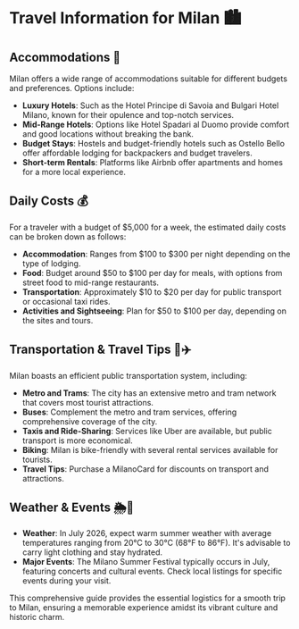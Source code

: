 # Travel Information for Milan 🏙️

## Accommodations 🏨
Milan offers a wide range of accommodations suitable for different budgets and preferences. Options include:
- **Luxury Hotels**: Such as the Hotel Principe di Savoia and Bulgari Hotel Milano, known for their opulence and top-notch services.
- **Mid-Range Hotels**: Options like Hotel Spadari al Duomo provide comfort and good locations without breaking the bank.
- **Budget Stays**: Hostels and budget-friendly hotels such as Ostello Bello offer affordable lodging for backpackers and budget travelers.
- **Short-term Rentals**: Platforms like Airbnb offer apartments and homes for a more local experience.

## Daily Costs 💰
For a traveler with a budget of $5,000 for a week, the estimated daily costs can be broken down as follows:
- **Accommodation**: Ranges from $100 to $300 per night depending on the type of lodging.
- **Food**: Budget around $50 to $100 per day for meals, with options from street food to mid-range restaurants.
- **Transportation**: Approximately $10 to $20 per day for public transport or occasional taxi rides.
- **Activities and Sightseeing**: Plan for $50 to $100 per day, depending on the sites and tours.

## Transportation & Travel Tips 🚗✈️
Milan boasts an efficient public transportation system, including:
- **Metro and Trams**: The city has an extensive metro and tram network that covers most tourist attractions.
- **Buses**: Complement the metro and tram services, offering comprehensive coverage of the city.
- **Taxis and Ride-Sharing**: Services like Uber are available, but public transport is more economical.
- **Biking**: Milan is bike-friendly with several rental services available for tourists.
- **Travel Tips**: Purchase a MilanoCard for discounts on transport and attractions.

## Weather & Events 🌦️🎉
- **Weather**: In July 2026, expect warm summer weather with average temperatures ranging from 20°C to 30°C (68°F to 86°F). It's advisable to carry light clothing and stay hydrated.
- **Major Events**: The Milano Summer Festival typically occurs in July, featuring concerts and cultural events. Check local listings for specific events during your visit.

This comprehensive guide provides the essential logistics for a smooth trip to Milan, ensuring a memorable experience amidst its vibrant culture and historic charm.